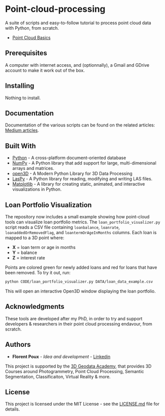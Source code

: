 # Point-cloud-processing
A suite of scripts and easy-to-follow tutorial to process point cloud data with Python, from scratch.
* [Point Cloud Basics](https://towardsdatascience.com/discover-3d-point-cloud-processing-with-python-6112d9ee38e7)

## Prerequisites

A computer with internet access, and (optionnally), a Gmail and GDrive account to make it work out of the box.

## Installing

Nothing to install.

## Documentation

Documentation of the various scripts can be found on the related articles: [Medium articles](https://medium.com/@florentpoux).

## Built With

* [Python](https://www.python.org/) - A cross-platform document-oriented database
* [NumPy](https://numpy.org/) - A Python library that add support for large, multi-dimensional arrays and matrices.
* [open3D](http://www.open3d.org/) - A Modern Python Library for 3D Data Processing
* [LasPy](https://laspy.readthedocs.io/en/latest/) - A Python library for reading, modifying and writing LAS files. 
* [Matplotlib](https://matplotlib.org/) - A library for creating static, animated, and interactive visualizations in Python.

## Loan Portfolio Visualization

The repository now includes a small example showing how point-cloud tools can visualize
loan portfolio metrics. The `loan_portfolio_visualizer.py` script reads a CSV file
containing `loanbalance`, `loanrate`, `loanaddedOrRemovedFlag`, and
`loantermOrAgeInMonths` columns. Each loan is mapped to a 3D point where:

* **X** = loan term or age in months
* **Y** = balance
* **Z** = interest rate

Points are colored green for newly added loans and red for loans that have been
removed. To try it out, run:

```bash
python CODE/loan_portfolio_visualizer.py DATA/loan_data_example.csv
```

This will open an interactive Open3D window displaying the loan portfolio.

## Acknowledgments

These tools are developed after my PhD, in order to try and support developers & researchers in their point cloud processing endavour, from scratch.

## Authors

* **Florent Poux** - *Idea and development* - [Linkedin](https://twitter.com/ga_nys)

This project is supported by the [3D Geodata Academy](https://learngeodata.eu), that provides 3D Courses around Photogrammetry, Point Cloud Processing, Semantic Segmentation, Classificaiton, Virtual Reality & more.

## License

This project is licensed under the MIT License - see the [LICENSE.md](LICENSE) file for details.
